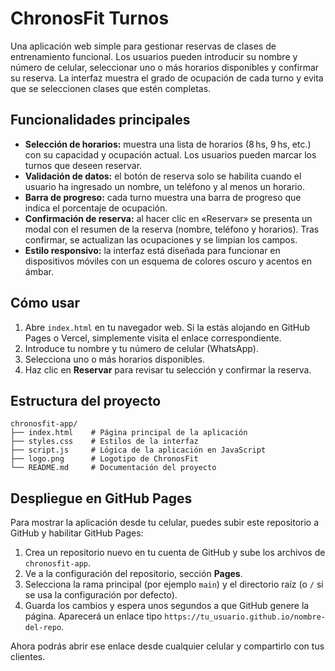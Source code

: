 # ChronosFit Turnos

Una aplicación web simple para gestionar reservas de clases de entrenamiento funcional. Los usuarios pueden introducir su nombre y número de celular, seleccionar uno o más horarios disponibles y confirmar su reserva. La interfaz muestra el grado de ocupación de cada turno y evita que se seleccionen clases que estén completas.

## Funcionalidades principales

- **Selección de horarios:** muestra una lista de horarios (8 hs, 9 hs, etc.) con su capacidad y ocupación actual. Los usuarios pueden marcar los turnos que deseen reservar.
- **Validación de datos:** el botón de reserva solo se habilita cuando el usuario ha ingresado un nombre, un teléfono y al menos un horario.
- **Barra de progreso:** cada turno muestra una barra de progreso que indica el porcentaje de ocupación.
- **Confirmación de reserva:** al hacer clic en «Reservar» se presenta un modal con el resumen de la reserva (nombre, teléfono y horarios). Tras confirmar, se actualizan las ocupaciones y se limpian los campos.
- **Estilo responsivo:** la interfaz está diseñada para funcionar en dispositivos móviles con un esquema de colores oscuro y acentos en ámbar.

## Cómo usar

1. Abre `index.html` en tu navegador web. Si la estás alojando en GitHub Pages o Vercel, simplemente visita el enlace correspondiente.
2. Introduce tu nombre y tu número de celular (WhatsApp).
3. Selecciona uno o más horarios disponibles.
4. Haz clic en **Reservar** para revisar tu selección y confirmar la reserva.

## Estructura del proyecto

```
chronosfit-app/
├── index.html    # Página principal de la aplicación
├── styles.css    # Estilos de la interfaz
├── script.js     # Lógica de la aplicación en JavaScript
├── logo.png      # Logotipo de ChronosFit
└── README.md     # Documentación del proyecto
```

## Despliegue en GitHub Pages

Para mostrar la aplicación desde tu celular, puedes subir este repositorio a GitHub y habilitar GitHub Pages:

1. Crea un repositorio nuevo en tu cuenta de GitHub y sube los archivos de `chronosfit-app`.
2. Ve a la configuración del repositorio, sección **Pages**.
3. Selecciona la rama principal (por ejemplo `main`) y el directorio raíz (o `/` si se usa la configuración por defecto).
4. Guarda los cambios y espera unos segundos a que GitHub genere la página. Aparecerá un enlace tipo `https://tu_usuario.github.io/nombre-del-repo`.

Ahora podrás abrir ese enlace desde cualquier celular y compartirlo con tus clientes.
